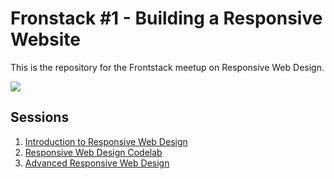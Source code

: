 # Fronstack #1 - Building a Responsive Website

This is the repository for the Frontstack meetup on Responsive Web Design.

![](https://user-images.githubusercontent.com/8677283/32062265-e8869d16-ba6b-11e7-8fe8-82dc9980cf24.jpg)

## Sessions

1. [Introduction to Responsive Web Design](session-into-to-rwd/README.md)
1. [Responsive Web Design Codelab](codelab/README.md)
1. [Advanced Responsive Web Design](session-advanced-rwd/README.md)
